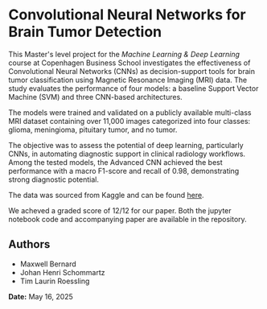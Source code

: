 # Convolutional Neural Networks for Brain Tumor Detection

This Master's level project for the *Machine Learning & Deep Learning* course at Copenhagen Business School investigates the effectiveness of Convolutional Neural Networks (CNNs) as decision-support tools for brain tumor classification using Magnetic Resonance Imaging (MRI) data. The study evaluates the performance of four models: a baseline Support Vector Machine (SVM) and three CNN-based architectures.

The models were trained and validated on a publicly available multi-class MRI dataset containing over 11,000 images categorized into four classes: glioma, meningioma, pituitary tumor, and no tumor.

The objective was to assess the potential of deep learning, particularly CNNs, in automating diagnostic support in clinical radiology workflows. Among the tested models, the Advanced CNN achieved the best performance with a macro F1-score and recall of 0.98, demonstrating strong diagnostic potential.

The data was sourced from Kaggle and can be found [here](https://www.kaggle.com/datasets/maxwellbernard/brain-tumor-mri-multi-class-dataset).

We acheved a graded score of 12/12 for our paper. Both the jupyter notebook code and accompanying paper are available in the repository.  

## Authors
- Maxwell Bernard
- Johan Henri Schommartz
- Tim Laurin Roessling


**Date:** May 16, 2025
